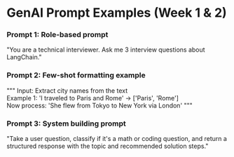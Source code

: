 #  GenAI Prompt Examples (Week 1 & 2)

###  Prompt 1: Role-based prompt
"You are a technical interviewer. Ask me 3 interview questions about LangChain."

###  Prompt 2: Few-shot formatting example
"""
Input: Extract city names from the text  
Example 1: 'I traveled to Paris and Rome' → ['Paris', 'Rome']  
Now process: 'She flew from Tokyo to New York via London'
"""

###  Prompt 3: System building prompt
"Take a user question, classify if it's a math or coding question, and return a structured response with the topic and recommended solution steps."
